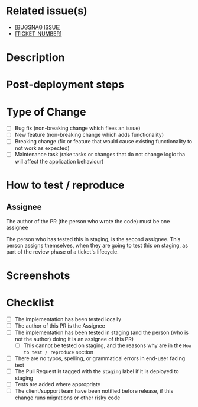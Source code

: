 <!--- Provide a general summary of your changes in the Title above -->

# Related issue(s)

<!--- Paste a link to the Jira issue or tasks that this PR closes here -->

- [[BUGSNAG ISSUE]](link_to_bugsnag_issue)
- [[TICKET_NUMBER]](link_to_aa_url)

# Description

<!--- Describe your changes in detail
        for example: what is the current behavior and what is the new behavior-->

# Post-deployment steps

<!--- If data needs to be migrated or any rake tasks should be executed after deploy, note what to do here -->

# Type of Change
<!--- Check the box(es) that your changes address -->

- [ ] Bug fix (non-breaking change which fixes an issue)
- [ ] New feature (non-breaking change which adds functionality)
- [ ] Breaking change (fix or feature that would cause existing functionality to not work as expected)
- [ ] Maintenance task (rake tasks or changes that do not change logic tha will affect the application behaviour)

# How to test / reproduce

## Assignee

The author of the PR (the person who wrote the code) must be one assignee

The person who has tested this in staging, is the second assignee.
This person assigns themselves, when they are going to test this on staging, as part of the review phase of a ticket's lifecycle.

# Screenshots

<!--- If appropriate.
      Protip: You can click and drag files into the pull request page to upload
      Optionally: A link to mockups (if they exist).
  -->

# Checklist

- [ ] The implementation has been tested locally
- [ ] The author of this PR is the Assignee
- [ ] The implementation has been tested in staging (and the person (who is not the author) doing it is an assignee of this PR)
  - [ ] This cannot be tested on staging, and the reasons why are in the `How to test / reproduce` section
- [ ] There are no typos, spelling, or grammatical errors in end-user facing text
- [ ] The Pull Request is tagged with the `staging` label if it is deployed to staging
- [ ] Tests are added where appropriate
- [ ] The client/support team have been notified before release, if this change runs migrations or other risky code
